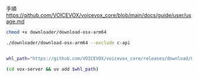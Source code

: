 
手順
https://github.com/VOICEVOX/voicevox_core/blob/main/docs/guide/user/usage.md

```sh
chmod +x downloader/download-osx-arm64

./downloader/download-osx-arm64 --exclude c-api


whl_path="https://github.com/VOICEVOX/voicevox_core/releases/download/0.16.0/voicevox_core-0.16.0-cp310-abi3-macosx_11_0_arm64.whl"

(cd vox-server && uv add $whl_path)
```